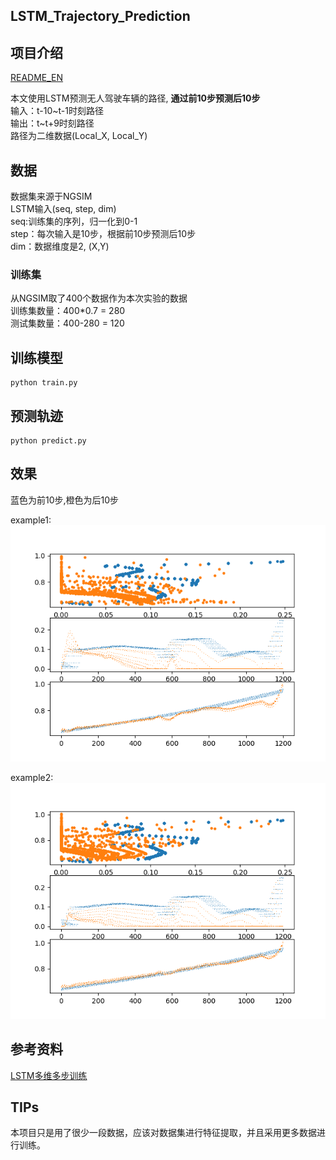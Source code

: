 LSTM_Trajectory_Prediction
--
## 项目介绍  
[README_EN](./README_en.md)  

本文使用LSTM预测无人驾驶车辆的路径, **通过前10步预测后10步**     
输入：t-10~t-1时刻路径    
输出：t~t+9时刻路径    
路径为二维数据(Local_X, Local_Y)  


## 数据  
数据集来源于NGSIM     
LSTM输入(seq, step, dim)  
seq:训练集的序列，归一化到0-1  
step：每次输入是10步，根据前10步预测后10步  
dim：数据维度是2, (X,Y)  
### 训练集
从NGSIM取了400个数据作为本次实验的数据  
训练集数量：400*0.7 = 280  
测试集数量：400-280 = 120  

## 训练模型  
```  
python train.py  
```

## 预测轨迹
```
python predict.py
```

## 效果    
蓝色为前10步,橙色为后10步    

example1:     
![result1](./img/250_old.png)   
  
example2:    
![result2](./img/epochs_200(300).png)  


## 参考资料  
[LSTM多维多步训练](https://blog.csdn.net/qq_35649669/article/details/89575949)  

## TIPs  
本项目只是用了很少一段数据，应该对数据集进行特征提取，并且采用更多数据进行训练。  
